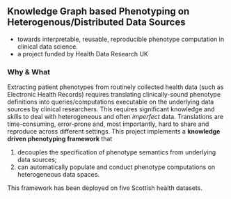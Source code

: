 ## Knowledge Graph based Phenotyping on Heterogenous/Distributed Data Sources
- towards interpretable, reusable, reproducible phenotype computation in clinical data science.
- a project funded by Health Data Research UK

### Why & What
Extracting patient phenotypes from routinely collected health data (such as Electronic Health Records) requires translating clinically-sound phenotype definitions into queries/computations executable on the underlying data sources by clinical researchers. This requires significant knowledge and skills to deal with heterogeneous and   often *imperfect* data. Translations are time-consuming,  error-prone and, most importantly, hard to share and reproduce across different settings. This project implements a **knowledge driven phenotyping framework** that  
1. decouples the specification of phenotype semantics from underlying data sources; 
2. can automatically populate and conduct phenotype computations on heterogeneous data spaces. 

This framework has been deployed on five Scottish health datasets.
